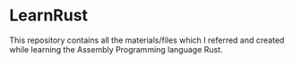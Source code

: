 # LearnRust
This repository contains all the materials/files which I referred and created while learning the Assembly Programming language Rust.
